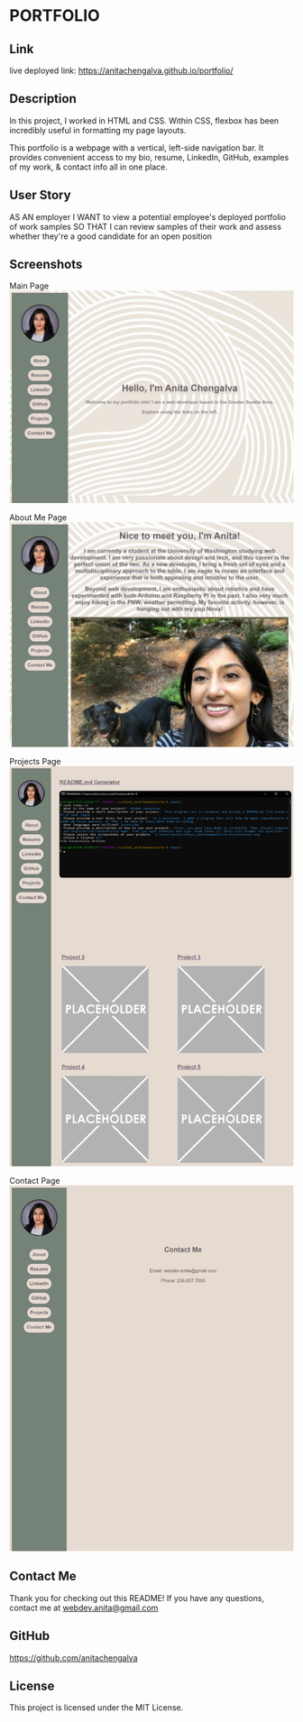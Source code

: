 
# PORTFOLIO

## Link

live deployed link: https://anitachengalva.github.io/portfolio/


## Description

In this project, I worked in HTML and CSS.
Within CSS, flexbox has been incredibly useful in formatting my page layouts.

This portfolio is a webpage with a vertical, left-side navigation bar.
It provides convenient access to my bio, resume, LinkedIn, GitHub, examples of my work, & contact info all in one place.


## User Story

AS AN employer
I WANT to view a potential employee's deployed portfolio of work samples
SO THAT I can review samples of their work and assess whether they're a good candidate for an open position


## Screenshots

Main Page
![Main Page Screenshot](./assets/images/portfolio-home-screenshot.png)

About Me Page
![About Me Page Screenshot](./assets/images/screenshots/portfolio-about-screenshot.png)

Projects Page
![Projects Page Screenshot](./assets/images/screenshots/portfolio-projects-screenshot.png)

Contact Page
![Contact Me Page Screenshot](./assets/images/screenshots/portfolio-contact-screenshot.png)


## Contact Me

Thank you for checking out this README! If you have any questions, contact me at 
webdev.anita@gmail.com


## GitHub

https://github.com/anitachengalva


## License

This project is licensed under the MIT License.
